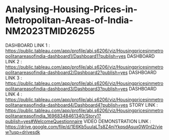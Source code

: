 # Analysing-Housing-Prices-in-Metropolitan-Areas-of-India-NM2023TMID26255
DASHBOARD LINK 1 : https://public.tableau.com/app/profile/abi.s6206/viz/Housingpricesinmetropolitanareasofindia-dashboard1/Dashboard1?publish=yes
DASHBOARD LINK 2 : https://public.tableau.com/app/profile/abi.s6206/viz/Housingpricesinmetropolitanareasofindia-dashboard2/Dashboard2?publish=yes
DASHBOARD LINK 3 : https://public.tableau.com/app/profile/abi.s6206/viz/Housingpricesinmetropolitanareasofindia-dashboard3/Dashboard3?publish=yes
DASHBOARD LINK 4 : https://public.tableau.com/app/profile/abi.s6206/viz/Housingpricesinmetropolitanareasofindia-dashboard4/Dashboard4?publish=yes
STORY LINK : https://public.tableau.com/app/profile/abi.s6206/viz/Housingpricesinmetropolitanareasofindia_16968348461340/Story1?publish=yes#WelcomeQuestionnaire
VIDEO DEMONSTRATION LINK : https://drive.google.com/file/d/1E6Kb5uulaLTs8Z4njYkqsdAsux0W0nl2/view?usp=drivesdk
